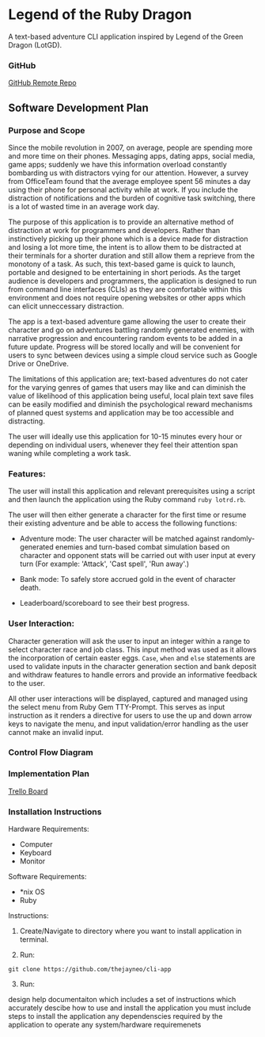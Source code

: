 # **Legend of the Ruby Dragon**

A text-based adventure CLI application inspired by Legend of the Green Dragon (LotGD).

### **GitHub**

[GitHub Remote Repo](https://www.github.com/thejayneo/cli-app)

## **Software Development Plan**

### **Purpose and Scope**

Since the mobile revolution in 2007, on average, people are spending more and more time on their phones. Messaging apps, dating apps, social media, game apps; suddenly we have this information overload constantly bombarding us with distractors vying for our attention. However, a survey from OfficeTeam found that the average employee spent 56 minutes a day using their phone for personal activity while at work. If you include the distraction of notifications and the burden of cognitive task switching, there is a lot of wasted time in an average work day.

The purpose of this application is to provide an alternative method of distraction at work for programmers and developers. Rather than instinctively picking up their phone which is a device made for distraction and losing a lot more time, the intent is to allow them to be distracted at their terminals for a shorter duration and still allow them a reprieve from the monotony of a task. As such, this text-based game is quick to launch, portable and designed to be entertaining in short periods. As the target audience is developers and programmers, the application is designed to run from command line interfaces (CLIs) as they are comfortable within this environment and does not require opening websites or other apps which can elicit unneccessary distraction.

The app is a text-based adventure game allowing the user to create their character and go on adventures battling randomly generated enemies, with narrative progression and encountering random events to be added in a future update. Progress will be stored locally and will be convenient for users to sync between devices using a simple cloud service such as Google Drive or OneDrive.

The limitations of this application are; text-based adventures do not cater for the varying genres of games that users may like and can diminish the value of likelihood of this application being useful, local plain text save files can be easily modified and diminish the psychological reward mechanisms of planned quest systems and application may be too accessible and distracting.

The user will ideally use this application for 10-15 minutes every hour or depending on individual users, whenever they feel their attention span waning while completing a work task.

### **Features:**

The user will install this application and relevant prerequisites using a script and then launch the application using the Ruby command `ruby lotrd.rb`.

The user will then either generate a character for the first time or resume their existing adventure and be able to access the following functions:

- Adventure mode: The user character will be matched against randomly-generated enemies and turn-based combat simulation based on character and opponent stats will be carried out with user input at every turn (For example: 'Attack', 'Cast spell', 'Run away'.)

- Bank mode: To safely store accrued gold in the event of character death.

- Leaderboard/scoreboard to see their best progress.

### **User Interaction:**

Character generation will ask the user to input an integer within a range to select character race and job class. This input method was used as it allows the incorporation of certain easter eggs. `Case`, `when` and `else` statements are used to validate inputs in the character generation section and bank deposit and withdraw features to handle errors and provide an informative feedback to the user.

All other user interactions will be displayed, captured and managed using the select menu from Ruby Gem TTY-Prompt. This serves as input instruction as it renders a directive for users to use the up and down arrow keys to navigate the menu, and input validation/error handling as the user cannot make an invalid input.

### **Control Flow Diagram**

### **Implementation Plan**

[Trello Board](https://trello.com/b/LUZCBm3l/cli-app)

### **Installation Instructions**

Hardware Requirements:
* Computer
* Keyboard
* Monitor

Software Requirements:
* *nix OS
* Ruby

Instructions:
1. Create/Navigate to directory where you want to install application in terminal.

2. Run:

```git clone https://github.com/thejayneo/cli-app```

3. Run:

design help documentaiton which includes a set of instructions which accurately descibe how to use and install the application
you must include steps to install the application
any dependenscies required by the application to operate
any system/hardware requiremenets
